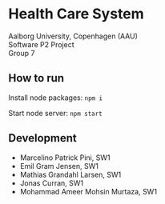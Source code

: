 # Health Care System

Aalborg University, Copenhagen (AAU)  
Software P2 Project  
Group 7

## How to run

Install node packages:
`npm i`

Start node server:
`npm start`

## Development

- Marcelino Patrick Pini, SW1
- Emil Gram Jensen, SW1
- Mathias Grandahl Larsen, SW1
- Jonas Curran, SW1
- Mohammad Ameer Mohsin Murtaza, SW1
